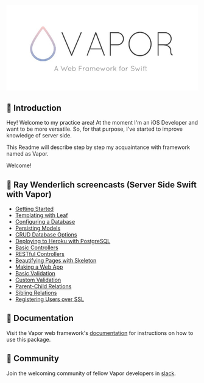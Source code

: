 <p align="center">
  <img src="vapor-logo.jpg" alt="Vapor"/>
</p>

## :cake: Introduction

Hey! Welcome to my practice area! At the moment I'm an iOS Developer and want to be more versatile. So, for that purpose, I've started to improve knowledge of server side.

This Readme will describe step by step my acquaintance with framework named as Vapor. 

Welcome!

## :lollipop: Ray Wenderlich screencasts (Server Side Swift with Vapor)

- [Getting Started](https://videos.raywenderlich.com/screencasts/server-side-swift-with-vapor-getting-started)
- [Templating with Leaf](https://videos.raywenderlich.com/screencasts/server-side-swift-with-vapor-templating-with-leaf)
- [Configuring a Database](https://videos.raywenderlich.com/screencasts/server-side-swift-with-vapor-configuring-a-database)
- [Persisting Models](https://videos.raywenderlich.com/screencasts/server-side-swift-with-vapor-persisting-models)
- [CRUD Database Options](https://videos.raywenderlich.com/screencasts/server-side-swift-with-vapor-crud-database-options)
- [Deploying to Heroku with PostgreSQL](https://videos.raywenderlich.com/screencasts/server-side-swift-with-vapor-deploying-to-heroku-with-postgresql)
- [Basic Controllers](https://videos.raywenderlich.com/screencasts/server-side-swift-with-vapor-basic-controllers)
- [RESTful Controllers](https://videos.raywenderlich.com/screencasts/server-side-swift-with-vapor-restful-controllers)
- [Beautifying Pages with Skeleton](https://videos.raywenderlich.com/screencasts/server-side-swift-with-vapor-beautifying-pages-with-skeleton)
- [Making a Web App](https://videos.raywenderlich.com/screencasts/server-side-swift-with-vapor-making-a-web-app)
- [Basic Validation](https://videos.raywenderlich.com/screencasts/server-side-swift-with-vapor-basic-validation)
- [Custom Validation](https://videos.raywenderlich.com/screencasts/server-side-swift-with-vapor-custom-validation)
- [Parent-Child Relations](https://videos.raywenderlich.com/screencasts/server-side-swift-with-vapor-parent-child-relations)
- [Sibling Relations](https://videos.raywenderlich.com/screencasts/server-side-swift-with-vapor-sibling-relations)
- [Registering Users over SSL](https://videos.raywenderlich.com/screencasts/server-side-swift-with-vapor-registering-users-over-ssl)

## :cookie: Documentation

Visit the Vapor web framework's [documentation](http://docs.vapor.codes) for instructions on how to use this package.

## :chocolate_bar: Community

Join the welcoming community of fellow Vapor developers in [slack](http://vapor.team).
